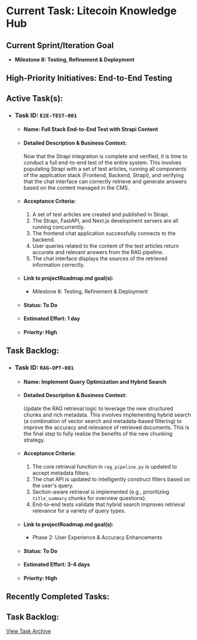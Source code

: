 # Current Task: Litecoin Knowledge Hub

## Current Sprint/Iteration Goal
*   **Milestone 8: Testing, Refinement & Deployment**

## High-Priority Initiatives: End-to-End Testing

## Active Task(s):
*   ### Task ID: `E2E-TEST-001`
    *   #### Name: Full Stack End-to-End Test with Strapi Content
    *   #### Detailed Description & Business Context:
        Now that the Strapi integration is complete and verified, it is time to conduct a full end-to-end test of the entire system. This involves populating Strapi with a set of test articles, running all components of the application stack (Frontend, Backend, Strapi), and verifying that the chat interface can correctly retrieve and generate answers based on the content managed in the CMS.
    *   #### Acceptance Criteria:
        1.  A set of test articles are created and published in Strapi.
        2.  The Strapi, FastAPI, and Next.js development servers are all running concurrently.
        3.  The frontend chat application successfully connects to the backend.
        4.  User queries related to the content of the test articles return accurate and relevant answers from the RAG pipeline.
        5.  The chat interface displays the sources of the retrieved information correctly.
    *   #### Link to projectRoadmap.md goal(s):
        *   Milestone 8: Testing, Refinement & Deployment
    *   #### Status: To Do
    *   #### Estimated Effort: 1 day
    *   #### Priority: High

## Task Backlog:
*   ### Task ID: `RAG-OPT-001`
    *   #### Name: Implement Query Optimization and Hybrid Search
    *   #### Detailed Description & Business Context:
        Update the RAG retrieval logic to leverage the new structured chunks and rich metadata. This involves implementing hybrid search (a combination of vector search and metadata-based filtering) to improve the accuracy and relevance of retrieved documents. This is the final step to fully realize the benefits of the new chunking strategy.
    *   #### Acceptance Criteria:
        1.  The core retrieval function in `rag_pipeline.py` is updated to accept metadata filters.
        2.  The chat API is updated to intelligently construct filters based on the user's query.
        3.  Section-aware retrieval is implemented (e.g., prioritizing `title_summary` chunks for overview questions).
        4.  End-to-end tests validate that hybrid search improves retrieval relevance for a variety of query types.
    *   #### Link to projectRoadmap.md goal(s):
        *   Phase 2: User Experience & Accuracy Enhancements
    *   #### Status: To Do
    *   #### Estimated Effort: 3-4 days
    *   #### Priority: High

## Recently Completed Tasks:
## Task Backlog:

[View Task Archive](task_archive.md)
